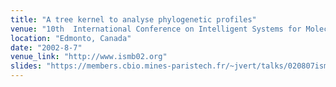```yaml
---
title: "A tree kernel to analyse phylogenetic profiles"
venue: "10th  International Conference on Intelligent Systems for Molecular Biology (ISMB '02)"
location: "Edmonto, Canada"
date: "2002-8-7"
venue_link: "http://www.ismb02.org"
slides: "https://members.cbio.mines-paristech.fr/~jvert/talks/020807ismb/ismb.pdf"
---
```

